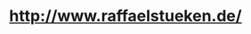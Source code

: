 ---
layout: post
title: http://www.raffaelstueken.de/
image: raffaelstueken.de-2011-09-29-clipped.png
---